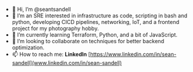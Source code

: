 - 👋 Hi, I’m @seantsandell
- 👀 I’m an SRE interested in infrastructure as code, scripting in bash and python, developing CICD pipelines, networking, IoT, and a frontend project for my photography hobby. 
- 🌱 I’m currently learning Terraform, Python, and a bit of JavaScript.
- 💞️ I’m looking to collaborate on techniques for better backend optimization.
- 📫 How to reach me: **LinkedIn** [https://www.linkedin.com/in/sean-sandell](www.linkedin.com/in/sean-sandell)
